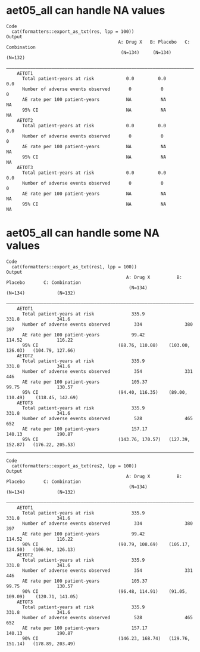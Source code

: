 # aet05_all can handle NA values

    Code
      cat(formatters::export_as_txt(res, lpp = 100))
    Output
                                              A: Drug X   B: Placebo   C: Combination
                                               (N=134)     (N=134)        (N=132)    
        —————————————————————————————————————————————————————————————————————————————
        AETOT1                                                                       
          Total patient-years at risk            0.0         0.0            0.0      
          Number of adverse events observed       0           0              0       
          AE rate per 100 patient-years          NA           NA             NA      
          95% CI                                 NA           NA             NA      
        AETOT2                                                                       
          Total patient-years at risk            0.0         0.0            0.0      
          Number of adverse events observed       0           0              0       
          AE rate per 100 patient-years          NA           NA             NA      
          95% CI                                 NA           NA             NA      
        AETOT3                                                                       
          Total patient-years at risk            0.0         0.0            0.0      
          Number of adverse events observed       0           0              0       
          AE rate per 100 patient-years          NA           NA             NA      
          95% CI                                 NA           NA             NA      

# aet05_all can handle some NA values

    Code
      cat(formatters::export_as_txt(res1, lpp = 100))
    Output
                                                 A: Drug X          B: Placebo       C: Combination 
                                                  (N=134)            (N=134)            (N=132)     
        ————————————————————————————————————————————————————————————————————————————————————————————
        AETOT1                                                                                      
          Total patient-years at risk              335.9              331.8              341.6      
          Number of adverse events observed         334                380                397       
          AE rate per 100 patient-years            99.42              114.52             116.22     
          95% CI                              (88.76, 110.08)    (103.00, 126.03)   (104.79, 127.66)
        AETOT2                                                                                      
          Total patient-years at risk              335.9              331.8              341.6      
          Number of adverse events observed         354                331                446       
          AE rate per 100 patient-years            105.37             99.75              130.57     
          95% CI                              (94.40, 116.35)    (89.00, 110.49)    (118.45, 142.69)
        AETOT3                                                                                      
          Total patient-years at risk              335.9              331.8              341.6      
          Number of adverse events observed         528                465                652       
          AE rate per 100 patient-years            157.17             140.13             190.87     
          95% CI                              (143.76, 170.57)   (127.39, 152.87)   (176.22, 205.53)

---

    Code
      cat(formatters::export_as_txt(res2, lpp = 100))
    Output
                                                 A: Drug X          B: Placebo       C: Combination 
                                                  (N=134)            (N=134)            (N=132)     
        ————————————————————————————————————————————————————————————————————————————————————————————
        AETOT1                                                                                      
          Total patient-years at risk              335.9              331.8              341.6      
          Number of adverse events observed         334                380                397       
          AE rate per 100 patient-years            99.42              114.52             116.22     
          90% CI                              (90.79, 108.69)    (105.17, 124.50)   (106.94, 126.13)
        AETOT2                                                                                      
          Total patient-years at risk              335.9              331.8              341.6      
          Number of adverse events observed         354                331                446       
          AE rate per 100 patient-years            105.37             99.75              130.57     
          90% CI                              (96.48, 114.91)    (91.05, 109.09)    (120.71, 141.05)
        AETOT3                                                                                      
          Total patient-years at risk              335.9              331.8              341.6      
          Number of adverse events observed         528                465                652       
          AE rate per 100 patient-years            157.17             140.13             190.87     
          90% CI                              (146.23, 168.74)   (129.76, 151.14)   (178.89, 203.49)


